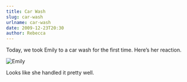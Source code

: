 ```yaml
---
title: Car Wash
slug: car-wash
urlname: car-wash
date: 2009-12-23T20:30
author: Rebecca
---
```

Today, we took Emily to a car wash for the first time. Here&#x02bc;s her
reaction.

![Emily][a]

[a]: {static}/images/2009-12-23-emily.jpg

Looks like she handled it pretty well.
